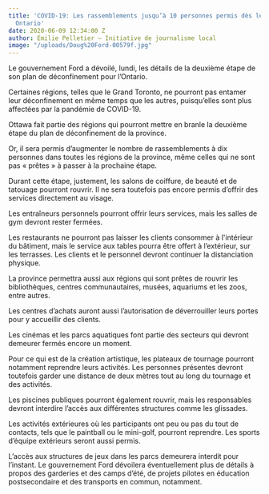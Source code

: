 ```yaml
---
title: 'COVID-19: Les rassemblements jusqu’à 10 personnes permis dès le 12 juin en
  Ontario'
date: 2020-06-09 12:34:00 Z
author: Émilie Pelletier – Initiative de journalisme local
image: "/uploads/Doug%20Ford-00579f.jpg"
---
```


Le gouvernement Ford a dévoilé, lundi, les détails de la deuxième étape de son plan de déconfinement pour l’Ontario. 

Certaines régions, telles que le Grand Toronto, ne pourront pas entamer leur déconfinement en même temps que les autres, puisqu’elles sont plus affectées par la pandémie de COVID-19. 

Ottawa fait partie des régions qui pourront mettre en branle la deuxième étape du plan de déconfinement de la province. 

Or, il sera permis d’augmenter le nombre de rassemblements à dix personnes dans toutes les régions de la province, même celles qui ne sont pas « prêtes » à passer à la prochaine étape. 

Durant cette étape, justement, les salons de coiffure, de beauté et de tatouage pourront rouvrir. Il ne sera toutefois pas encore permis d’offrir des services directement au visage. 

Les entraîneurs personnels pourront offrir leurs services, mais les salles de gym devront rester fermées. 

Les restaurants ne pourront pas laisser les clients consommer à l'intérieur du bâtiment, mais le service aux tables pourra être offert à l’extérieur, sur les terrasses. Les clients et le personnel devront continuer la distanciation physique.

La province permettra aussi aux régions qui sont prêtes de rouvrir les bibliothèques, centres communautaires, musées, aquariums et les zoos, entre autres. 

Les centres d’achats auront aussi l’autorisation de déverrouiller leurs portes pour y accueillir des clients. 

Les cinémas et les parcs aquatiques font partie des secteurs qui devront demeurer fermés encore un moment.

Pour ce qui est de la création artistique, les plateaux de tournage pourront notamment reprendre leurs activités. Les personnes présentes devront toutefois garder une distance de deux mètres tout au long du tournage et des activités. 

Les piscines publiques pourront également rouvrir, mais les responsables devront interdire l’accès aux différentes structures comme les glissades. 

Les activités extérieures où les participants ont peu ou pas du tout de contacts, tels que le paintball ou le mini-golf, pourront reprendre. Les sports d’équipe extérieurs seront aussi permis. 

L’accès aux structures de jeux dans les parcs demeurera interdit pour l’instant. 
Le gouvernement Ford dévoilera éventuellement plus de détails à propos des garderies et des camps d’été, de projets pilotes en éducation postsecondaire et des transports en commun, notamment. 
